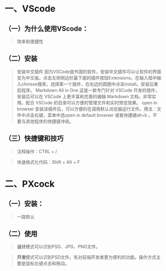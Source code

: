 # 一、VScode

## （一）为什么使用VScode：
>效率和便捷性

## （二）安装
>安装中文插件
  因为VSCode是外国的软件，安装中文插件可以让软件的界面变为中文版。点击左侧侧边栏最下面的插件按钮Extensions，在输入框中输入chinese搜索，选择第一个插件，在右边的圆圈中点击install。安装后重启程序。
>Markdown All in One
这是一款专门针对 VSCode 开发的插件，安装后可以在 VSCode 上更丰富和完善的编辑 Markdown 文档，非常实用。配合 VSCode 的目录可以方便的管理文件和实时预览效果。
>open in browser
安装该插件后，可以方便的在调用默认浏览器运行文件。用法：文件中点击右键，菜单中选open in default browser 或者快捷键alt+b 。不要与其他程序的快捷键冲突。

## （三）快捷键和技巧
>注释操作：CTRL + /

>快速格式化代码：Shift + Alt + F

# 二、PXcock

## （一）安装：
>一路默认

## （二）使用
> **设计**模式可以识别PSD、JPG、PNG文件。

> **开发**模式可以识别PSD文件。有对前端开发者更为便利的功能。操作方式主要是鼠标左键点击和拖动。
